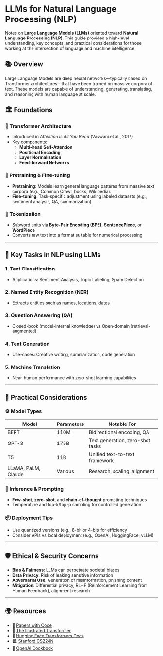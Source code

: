 # LLMs for Natural Language Processing (NLP)

Notes on **Large Language Models (LLMs)** oriented toward **Natural Language Processing (NLP)**. This guide provides a high-level understanding, key concepts, and practical considerations for those working at the intersection of language and machine intelligence.

## 📚 Overview

Large Language Models are deep neural networks—typically based on Transformer architectures—that have been trained on massive corpora of text. These models are capable of understanding, generating, translating, and reasoning with human language at scale.

## 🏛️ Foundations

### 🔹 Transformer Architecture
- Introduced in *Attention is All You Need* (Vaswani et al., 2017)
- Key components:
  - **Multi-head Self-Attention**
  - **Positional Encoding**
  - **Layer Normalization**
  - **Feed-forward Networks**

### 🔹 Pretraining & Fine-tuning
- **Pretraining**: Models learn general language patterns from massive text corpora (e.g., Common Crawl, books, Wikipedia).
- **Fine-tuning**: Task-specific adjustment using labeled datasets (e.g., sentiment analysis, QA, summarization).

### 🔹 Tokenization
- Subword units via **Byte-Pair Encoding (BPE)**, **SentencePiece**, or **WordPiece**
- Converts raw text into a format suitable for numerical processing

---

## 🧰 Key Tasks in NLP using LLMs

### 1. **Text Classification**
   - Applications: Sentiment Analysis, Topic Labeling, Spam Detection

### 2. **Named Entity Recognition (NER)**
   - Extracts entities such as names, locations, dates

### 3. **Question Answering (QA)**
   - Closed-book (model-internal knowledge) vs Open-domain (retrieval-augmented)

### 4. **Text Generation**
   - Use-cases: Creative writing, summarization, code generation

### 5. **Machine Translation**
   - Near-human performance with zero-shot learning capabilities

---

## 🧪 Practical Considerations

### ⚙️ Model Types
| Model        | Parameters | Notable For                        |
|--------------|------------|------------------------------------|
| BERT         | 110M       | Bidirectional encoding, QA         |
| GPT-3        | 175B       | Text generation, zero-shot tasks   |
| T5           | 11B        | Unified text-to-text framework     |
| LLaMA, PaLM, Claude | Various | Research, scaling, alignment     |

### 🧭 Inference & Prompting
- **Few-shot**, **zero-shot**, and **chain-of-thought** prompting techniques
- Temperature and top-k/top-p sampling for controlled generation

### 📦 Deployment Tips
- Use quantized versions (e.g., 8-bit or 4-bit) for efficiency
- Consider APIs vs local deployment (e.g., OpenAI, HuggingFace, vLLM)

---

## 🛡️ Ethical & Security Concerns

- **Bias & Fairness**: LLMs can perpetuate societal biases
- **Data Privacy**: Risk of leaking sensitive information
- **Adversarial Use**: Generation of misinformation, phishing content
- **Mitigation**: Differential privacy, RLHF (Reinforcement Learning from Human Feedback), alignment research

---

## 🌍 Resources

- 🤖 [Papers with Code](https://paperswithcode.com/)
- 📜 [The Illustrated Transformer](http://jalammar.github.io/illustrated-transformer/)
- 📘 [Hugging Face Transformers Docs](https://huggingface.co/docs/transformers/index)
- 🏛️ [Stanford CS224N](https://web.stanford.edu/class/cs224n/)
- 📡 [OpenAI Cookbook](https://github.com/openai/openai-cookbook)


